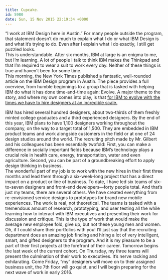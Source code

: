 ```yaml
---
title: Cupcake.
id: 5980
date: Sun, 15 Nov 2015 22:19:34 +0000
---
```


“I work at IBM Design here in Austin.” For many people outside the program, that statement doesn’t do much to explain what I do or what IBM Design is and what it’s trying to do. Even after I explain what I do exactly, I still get puzzled looks.  
 This is understandable. After six months, IBM at large is an enigma to me, but I’m learning. A lot of people I talk to think IBM makes the Thinkpad and that I’m required to wear a suit to work every day. Neither of these things is true and haven’t been for some time.  
 This morning, the New York Times published a fantastic, well-rounded article on the IBM Design program in Austin. The piece provides a full overview, from humble beginnings to a group that is tasked with helping IBM do what it has done time-and-time again: Evolve. A major theme to the story, and where my own comes into play, is that [for IBM to evolve with the times we have to hire designers at an incredible scale.](http://www.nytimes.com/2015/11/15/business/ibms-design-centered-strategy-to-set-free-the-squares.html?_r=0)

<div class="quote">IBM has hired several hundred designers, about two-thirds of them freshly minted college graduates and a third experienced designers. By the end of this year, IBM plans to have 1,100 designers working throughout the company, on the way to a target total of 1,500. They are embedded in IBM product teams and work alongside customers in the field or at one of 24 design studios around the world.  
 The recruiting pitch made by Mr. Gilbert and his colleagues has been essentially twofold: First, you can make a difference in socially important fields because IBM’s technology plays a crucial role in health care, energy, transportation, water and even agriculture. Second, you can be part of a groundbreaking effort to apply design thinking in business.</div>The wonderful part of my job is to work with the new hires in their first three months and lead them through a six-week-long project that has a direct impact on a product or line of business. To date, I have led six teams of six-to-seven designers and front-end developers—forty people total. And that’s just my teams, there are several others.  
 We have created everything from re-envisioned service designs to prototypes for brand new mobile experiences. The work is real, not theoretical. The teams is tasked with a tremendous amount of research, prototyping, and user testing all the while learning how to interact with IBM executives and presenting their work for discussion and critique.  
 This is the type of work that would make the average new employee fold, give up, but not these young men and women. Oh, if I could share their portfolios with you! I’ll just say that the recruiting department does an amazing job finding and hiring a lot of very intelligent, smart, and gifted designers to the program. And it is my pleasure to be a part of their first projects at the forefront of their career.  
 Tomorrow begins the last week of the current cohort. On Thursday, my three teams will present the culmination of their work to executives. It’s nerve racking and exhilarating. Come Friday, “my” designers will move on to their assigned business unit, the 7th floor will go quiet, and I will begin preparing for the next wave of work in early 2016.


